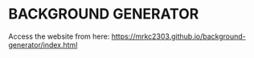 # BACKGROUND GENERATOR

Access the website from here: https://mrkc2303.github.io/background-generator/index.html
